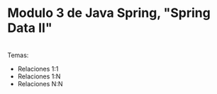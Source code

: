 <h1>Modulo 3 de Java Spring, "Spring Data II"</h1>
<br>
Temas:
<ul>
  <li>Relaciones 1:1</li>
  <li>Relaciones 1:N</li>
  <li>Relaciones N:N</li>
</ul>
<br>

